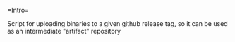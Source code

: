 =Intro=

Script for uploading binaries to a given github release tag, so it can be used as an intermediate "artifact" repository

